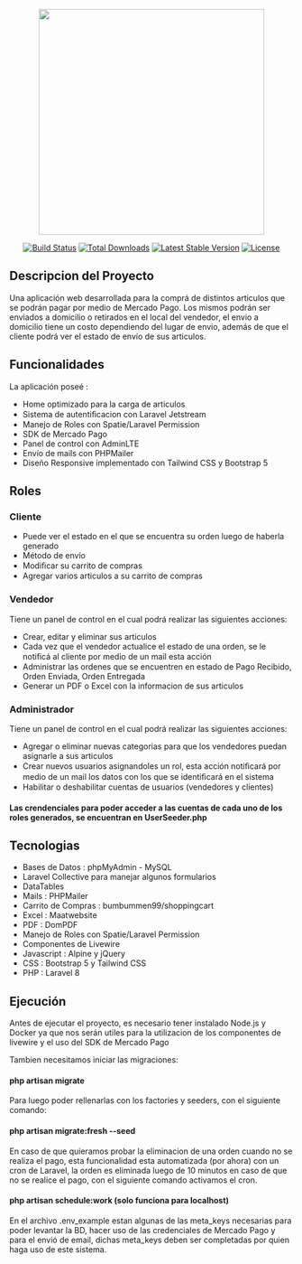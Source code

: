 <p align="center"><a href="https://laravel.com" target="_blank"><img src="https://raw.githubusercontent.com/laravel/art/master/logo-lockup/5%20SVG/2%20CMYK/1%20Full%20Color/laravel-logolockup-cmyk-red.svg" width="400"></a></p>

<p align="center">
<a href="https://travis-ci.org/laravel/framework"><img src="https://travis-ci.org/laravel/framework.svg" alt="Build Status"></a>
<a href="https://packagist.org/packages/laravel/framework"><img src="https://img.shields.io/packagist/dt/laravel/framework" alt="Total Downloads"></a>
<a href="https://packagist.org/packages/laravel/framework"><img src="https://img.shields.io/packagist/v/laravel/framework" alt="Latest Stable Version"></a>
<a href="https://packagist.org/packages/laravel/framework"><img src="https://img.shields.io/packagist/l/laravel/framework" alt="License"></a>
</p>

## Descripcion del Proyecto

Una aplicación web desarrollada para la comprá de distintos articulos que se podrán pagar por medio de Mercado Pago.
Los mismos podrán ser enviados a domicilio o retirados en el local del vendedor, el envio a domicilio tiene un costo dependiendo del lugar de envio, además de que el cliente podrá ver el estado de envío de sus articulos.

## Funcionalidades

La aplicación poseé :
- Home optimizado para la carga de articulos
- Sistema de autentiﬁcacion con Laravel Jetstream
- Manejo de Roles con Spatie/Laravel Permission
- SDK de Mercado Pago
- Panel de control con AdminLTE
- Envío de mails con PHPMailer
- Diseño Responsive implementado con Tailwind CSS y Bootstrap 5

## Roles

### Cliente

- Puede ver el estado en el que se encuentra su orden luego de haberla generado
- Método de envío
- Modiﬁcar su carrito de compras
- Agregar varios articulos a su carrito de compras 

### Vendedor

Tiene un panel de control en el cual podrá realizar las siguientes acciones:

- Crear, editar y eliminar sus articulos
- Cada vez que el vendedor actualice el estado de una orden, se le notiﬁcá al cliente por medio de un mail esta acción
- Administrar las ordenes que se encuentren en estado de Pago Recibido, Orden Enviada, Orden Entregada
- Generar un PDF o Excel con la informacion de sus articulos

### Administrador

Tiene un panel de control en el cual podrá realizar las siguientes acciones:

- Agregar o eliminar nuevas categorias para que los vendedores puedan asignarle a sus articulos
- Crear nuevos usuarios asignandoles un rol, esta acción notiﬁcará por medio de un mail los datos con los que se identiﬁcará en el sistema
- Habilitar o deshabilitar cuentas de usuarios (vendedores y clientes)

#### Las crendenciales para poder acceder a las cuentas de cada uno de los roles generados, se encuentran en UserSeeder.php

## Tecnologias

- Bases de Datos : phpMyAdmin - MySQL
- Laravel Collective para manejar algunos formularios
- DataTables
- Mails : PHPMailer
- Carrito de Compras : bumbummen99/shoppingcart
- Excel : Maatwebsite
- PDF : DomPDF
- Manejo de Roles con Spatie/Laravel Permission
- Componentes de Livewire
- Javascript : Alpine y jQuery
- CSS : Bootstrap 5 y Tailwind CSS
- PHP : Laravel 8


## Ejecución

Antes de ejecutar el proyecto, es necesario tener instalado Node.js y Docker ya que nos serán utiles para la utilizacion de los componentes de livewire y el uso del SDK de Mercado Pago

Tambien necesitamos iniciar las migraciones: 

#### php artisan migrate

Para luego poder rellenarlas con los factories y seeders, con el siguiente comando: 

#### php artisan migrate:fresh --seed

En caso de que quieramos probar la eliminacion de una orden cuando no se realiza el pago, esta funcionalidad esta automatizada (por ahora) con un cron de Laravel, la orden es eliminada luego de 10 minutos en caso de que no se realice el pago, con el siguiente comando activamos el cron.

#### php artisan schedule:work (solo funciona para localhost)

En el archivo .env_example estan algunas de las meta_keys necesarias para poder levantar la BD, hacer uso de las credenciales de Mercado Pago y para el envió de email, dichas meta_keys deben ser completadas por quien haga uso de este sistema.

